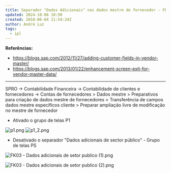 ```yaml
---
title: Separador "Dados Adicionais" nos dados mestre de fornecedor - FK03
updated: 2024-10-06 10:50
created: 2018-06-04 11:54:24Z
author: André Luz
tags:
  - ipl
---
```


**Referências:**

- https://blogs.sap.com/2012/11/27/adding-customer-fields-in-vendor-master/
- https://blogs.sap.com/2013/01/22/enhancement-screen-exit-for-vendor-master-data/

* * *

SPRO -> Contabilidade Financeira -> Contabilidade de clientes e fornecedores -> Contas de fornecedores > Dados mestre > Preparativos para criação de dados mestre de fornecedores > Transferência de campos dados mestre específicos cliente > Preparar ampliação livre de modificação no mestre de fornecedor

- Ativado o grupo de telas P1

![p1.png](p1.png)
![p1_2.png](p1_2.png)

- Desativado o separador "Dados adicionais de sector público" - Grupo de telas PS

![FK03 - Dados adicionais de setor publico (1).png](FK03_-_Dados_adicionais_de_setor-1)

![FK03 - Dados adicionais de setor publico (2).png](FK03_-_Dados_adicionais_de_setor)